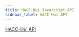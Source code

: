 ```yaml
---
title: HACC-Hui Javascript API
sidebar_label: HACC-Hui API
---
```

[HACC-Hui API](/jsdoc/index.html)
